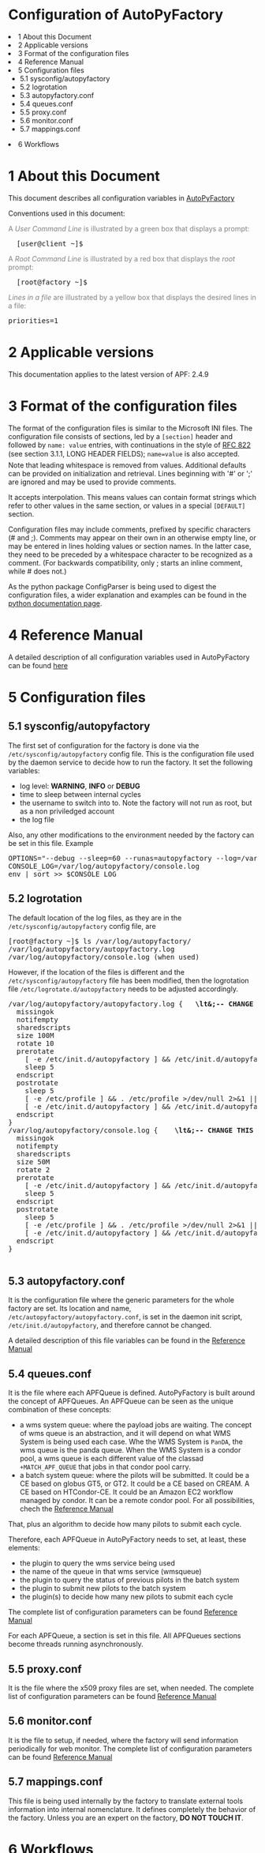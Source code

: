 </div>
<br>
<br>
<br>
<br>
<br>
<br>
<br>
<br>
<br>
<br>
<h1><a name="Configuration_of_AutoPyFactory"></a>  Configuration of AutoPyFactory </h1>
<li> 1  About this Document</a>
</li> <li> 2  Applicable versions</a>
</li> <li> 3  Format of the configuration files</a>
</li> <li> 4  Reference Manual</a>
</li> <li> 5  Configuration files</a> <ul>
<li> 5.1  sysconfig/autopyfactory</a>
</li> <li> 5.2  logrotation</a>
</li> <li> 5.3  autopyfactory.conf</a>
</li> <li> 5.4  queues.conf</a>
</li> <li> 5.5  proxy.conf</a>
</li> <li> 5.6  monitor.conf</a>
</li> <li> 5.7  mappings.conf</a>
</li></ul> 
</li> <li> 6  Workflows</a>
</li></ul> 
<p />
<h1><a name="1_About_this_Document"></a> 1  About this Document </h1>
<p />
This document describes all configuration variables in <a href="../index.html" class="twikiLink">AutoPyFactory</a>
<p />
<p />
Conventions used in this document:
<p />
<p />
<font color="#808080">A <i>User Command Line</i> is illustrated by a green box that displays a prompt:</font>
<p />
<pre class="screen">
  [user@client ~]$
</pre>
<p />
<font color="#808080">A <i>Root Command Line</i> is illustrated by a red box that displays the <em>root</em> prompt:</font>
<p />
<pre class="rootscreen">
  [root@factory ~]$
</pre>
<p />
<font color="#808080"><i>Lines in a file</i> are illustrated by a yellow box that displays the desired lines in a file:</font>
<pre class="file">
priorities=1
</pre>
<p />
<p />
<p />
<h1><a name="2_Applicable_versions"></a> 2  Applicable versions </h1>
<p />
This documentation applies to the latest version of APF: 2.4.9
<p />
<p />
<h1><a name="3_Format_of_the_configuration_fi"></a> 3  Format of the configuration files </h1>
<p />
The format of the configuration files is similar to the Microsoft INI files. The configuration file consists of sections, led by a <code>[section]</code> header and followed by <code>name: value</code> entries, with continuations in the style of <a href="http://tools.ietf.org/html/rfc822.html" target="_top">RFC 822</a> (see section 3.1.1, LONG HEADER FIELDS); <code>name=value</code> is also accepted. Note that leading whitespace is removed from values. Additional defaults can be provided on initialization and retrieval. Lines beginning with '#' or ';' are ignored and may be used to provide comments.
<p />
It accepts interpolation. This means values can contain format strings which refer to other values in the same section, or values in a special <code>[DEFAULT]</code> section.
<p />
Configuration files may include comments, prefixed by specific characters (# and ;). Comments may appear on their own in an otherwise empty line, or may be entered in lines holding values or section names. In the latter case, they need to be preceded by a whitespace character to be recognized as a comment. (For backwards compatibility, only ; starts an inline comment, while # does not.)
<p />
As the python package ConfigParser is being used to digest the configuration files, a wider explanation and examples can be found in the <a href="https://docs.python.org/2/library/configparser.html" target="_top">python documentation page</a>. 
<p />
<h1><a name="4_Reference_Manual"></a> 4  Reference Manual </h1>
<p />
A detailed description of all configuration variables used in AutoPyFactory can be found <a href="AutoPyFactoryReferenceManual.html">here</a>
<p />
<h1><a name="5_Configuration_files"></a> 5  Configuration files </h1>
<p />
<h2 class="twikinetRoundedAttachments"><span class="twikinetHeader"><a name="5_1_sysconfig_autopyfactory"></a> 5.1  sysconfig/autopyfactory </span></h2>
<p />
The first set of configuration for the factory is done via the <code>/etc/sysconfig/autopyfactory</code> config file. 
This is the configuration file used by the daemon service to decide how to run the factory. 
It set the following variables: <ul>
<li> log level: <strong>WARNING</strong>, <strong>INFO</strong> or <strong>DEBUG</strong>
</li> <li> time to sleep between internal cycles
</li> <li> the username to switch into to. Note the factory will not run as root, but as a non priviledged account
</li> <li> the log file
</li></ul> 
Also, any other modifications to the environment needed by the factory can be set in this file.
Example
<p />
<pre class="file">
OPTIONS="--debug --sleep=60 --runas=autopyfactory --log=/var/log/autopyfactory/autopyfactory.log"
CONSOLE_LOG=/var/log/autopyfactory/console.log
env | sort >> $CONSOLE_LOG
</pre>
<p />
<h2 class="twikinetRoundedAttachments"><span class="twikinetHeader"><a name="5_2_logrotation"></a> 5.2  logrotation </span></h2>
<p />
The default location of the log files, as they are in the <code>/etc/sysconfig/autopyfactory</code> config file, are 
<pre class="rootscreen">
[root@factory ~]$ ls /var/log/autopyfactory/
/var/log/autopyfactory/autopyfactory.log
/var/log/autopyfactory/console.log (when used)
</pre>
<p />
However, if the location of the files is different and the <code>/etc/sysconfig/autopyfactory</code> file has been modified, 
then the logrotation file <code>/etc/logrotate.d/autopyfactory</code> needs to be adjusted accordingly.
<p />
<pre class="file">
/var/log/autopyfactory/autopyfactory.log {   <b>\lt&;-- CHANGE THIS IF NEEDED. </b>
  missingok
  notifempty
  sharedscripts
  size 100M
  rotate 10
  prerotate
    [ -e /etc/init.d/autopyfactory ] && /etc/init.d/autopyfactory stop >/dev/null 2>&1 || true
    sleep 5
  endscript
  postrotate
    sleep 5
    [ -e /etc/profile ] && . /etc/profile >/dev/null 2>&1 || true
    [ -e /etc/init.d/autopyfactory ] && /etc/init.d/autopyfactory start >/dev/null 2>&1 || true
  endscript
}
/var/log/autopyfactory/console.log {    <b>\lt&;-- CHANGE THIS IF NEEDED. </b>
  missingok
  notifempty
  sharedscripts
  size 50M
  rotate 2
  prerotate
    [ -e /etc/init.d/autopyfactory ] && /etc/init.d/autopyfactory stop >/dev/null 2>&1 || true
    sleep 5
  endscript
  postrotate
    sleep 5
    [ -e /etc/profile ] && . /etc/profile >/dev/null 2>&1 || true
    [ -e /etc/init.d/autopyfactory ] && /etc/init.d/autopyfactory start >/dev/null 2>&1 || true
  endscript
}

</pre>

<p />
<p />
<h2 class="twikinetRoundedAttachments"><span class="twikinetHeader"><a name="5_3_autopyfactory_conf"></a> 5.3  autopyfactory.conf </span></h2>
<p />
It is the configuration file where the generic parameters for the whole factory are set. 
Its location and name, <code>/etc/autopyfactory/autopyfactory.conf</code>, is set in the daemon init script, <code>/etc/init.d/autopyfactory</code>, and therefore cannot be changed. 
<p />
A detailed description of this file variables can be found in the <a href="AutoPyFactoryReferenceManual.html#5_autopyfactory_conf" target="_top">Reference Manual</a>
<p />
<h2 class="twikinetRoundedAttachments"><span class="twikinetHeader"><a name="5_4_queues_conf"></a> 5.4  queues.conf </span></h2>
<p />
It is the file where each APFQueue is defined. 
AutoPyFactory is built around the concept of APFQueues. An APFQueue can be seen as the unique combination of these concepts: <ul>
<li> a wms system queue: where the payload jobs are waiting. The concept of wms queue is an abstraction, and it will depend on what WMS System is being used each case. Whe the WMS System is <code>PanDA</code>, the wms queue is the panda queue. When the WMS System is a condor pool, a wms queue is each different value of the classad <code>+MATCH_APF_QUEUE</code> that jobs in that condor pool carry.
</li> <li> a batch system queue: where the pilots will be submitted. It could be a CE based on globus GT5, or GT2. It could be a CE based on CREAM. A CE based on HTCondor-CE. It could be an Amazon EC2 workflow managed by condor. It can be a remote condor pool. For all possibilities, chech the <a href="AutoPyFactoryReferenceManual.html" target="_top">Reference Manual</a>
</li></ul> 
<p />
That, plus an algorithm to decide how many pilots to submit each cycle.
<p />
Therefore, each APFQueue in AutoPyFactory needs to set, at least, these elements: <ul>
<li> the plugin to query the wms service being used
</li> <li> the name of the queue in that wms service (wmsqueue)
</li> <li> the plugin to query the status of previous pilots in the batch system
</li> <li> the plugin to submit new pilots to the batch system
</li> <li> the plugin(s) to decide how many new pilots to submit each cycle 
</li></ul> 
<p />
The complete list of configuration parameters can be found <a href="AutoPyFactoryReferenceManual.html#6_queues_conf" target="_top">Reference Manual</a>
<p />
For each APFQueue, a section is set in this file. All APFQueues sections become threads running asynchronously. 
<p />
<h2 class="twikinetRoundedAttachments"><span class="twikinetHeader"><a name="5_5_proxy_conf"></a> 5.5  proxy.conf </span></h2>
<p />
It is the file where the x509 proxy files are set, when needed. 
The complete list of configuration parameters can be found <a href="AutoPyFactoryReferenceManual.html#7_proxy_conf" target="_top">Reference Manual</a>
<p />
<h2 class="twikinetRoundedAttachments"><span class="twikinetHeader"><a name="5_6_monitor_conf"></a> 5.6  monitor.conf </span></h2>
<p />
It is the file to setup, if needed, where the factory will send information periodically for web monitor. 
The complete list of configuration parameters can be found <a href="AutoPyFactoryReferenceManual.html#8_monitor_conf" target="_top">Reference Manual</a>
<p />
<h2 class="twikinetRoundedAttachments"><span class="twikinetHeader"><a name="5_7_mappings_conf"></a> 5.7  mappings.conf </span></h2>
<p />
This file is being used internally by the factory to translate external tools information into internal nomenclature. 
It defines completely the behavior of the factory. Unless you are an expert on the factory, <strong>DO NOT TOUCH IT</strong>.
<p />
<h1><a name="6_Workflows"></a> 6  Workflows </h1>
<p /> <ul>
<li> Configuration for WMS being PanDA <a href="AutoPyFactoryWorkflowPanda.html" target="_top">here</a>
</li> <li> glideins based workflows. Some details on how to configure the factory to work in a glidein style are <a href="AutoPyFactoryWorkflowGlidein.html" target="_top">here</a>
</li> <li> Submission to CREAM CE <a href="AutoPyFactoryWorkflowCream.html" target="_top">here</a>
</li> <li> Submission to NorduGrid CE <a href="AutoPyFactoryWorkflowNorduGrid.html" target="_top">here</a>
</li> <li> Submission to EC2 <a href="AutoPyFactoryWorkflowEC2.html" target="_top">here</a>
</li></ul>  

</body></html>
